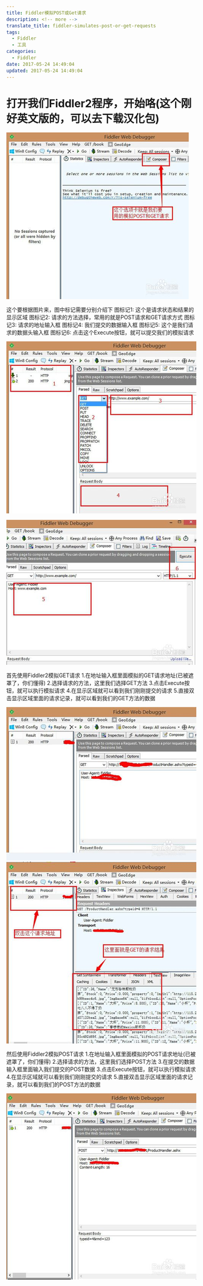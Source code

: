```yaml
---
title: Fiddler模拟POST或Get请求
description: <!-- more -->
translate_title: fiddler-simulates-post-or-get-requests
tags:
  - Fiddler
  - 工具
categories:
  - Fiddler
date: 2017-05-24 14:49:04
updated: 2017-05-24 14:49:04
---
```



# 打开我们Fiddler2程序，开始咯(这个刚好英文版的，可以去下载汉化包)

![02](/images/fiddler/02.png)

这个要根据图片来，图中标记需要分别介绍下
图标记1:   这个是请求状态和结果的显示区域
图标记2:   请求的方法选择，常用的就是POST请求和GET请求方式
图标记3:   请求的地址输入框
图标记4:   我们提交的数据输入框
图标记5:   这个是我们请求的数据头输入框
图标记6:   点击这个Execute按钮，就可以提交我们的模拟请求


![03](/images/fiddler/03.png)

![04](/images/fiddler/04.png)


首先使用Fiddler2模拟GET请求
1.在地址输入框里面模拟的GET请求地址(已被遮罩了，你们懂得)
2.选择请求的方法，这里我们选择GET方法
3.点击Execute按钮，就可以执行模拟请求
4.在显示区域就可以看到我们刚刚提交的请求
5.直接双击显示区域里面的请求记录，就可以看到我们的GET方法的数据



![05](/images/fiddler/05.png)
![06](/images/fiddler/06.png)


然后使用Fiddler2模拟POST请求
1.在地址输入框里面模拟的POST请求地址(已被遮罩了，你们懂得)
2.选择请求的方法，这里我们选择POST方法
3.在提交的数据输入框里面输入我们提交的POST数据
3.点击Execute按钮，就可以执行模拟请求
4.在显示区域就可以看到我们刚刚提交的请求
5.直接双击显示区域里面的请求记录，就可以看到我们的POST方法的数据


![07](/images/fiddler/07.png)